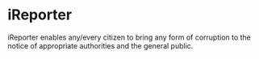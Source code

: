 # iReporter
 iReporter enables any/every citizen to bring any form of corruption to the notice of appropriate authorities and the general public.

